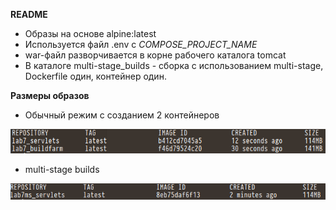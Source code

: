 **README**

- Образы на основе alpine:latest
- Используется файл .env c _COMPOSE_PROJECT_NAME_
- war-файл разворчивается в корне рабочего каталога tomcat
- В каталоге multi-stage_builds - cборка c использованием multi-stage, Dockerfile один, контейнер один.   

**Размеры образов**

- Обычный режим с созданием 2 контейнеров

![Docker_images_size](images/docker_images.png)

- multi-stage builds

![Docker_ms_images_size](images/docker_images_ms.png)